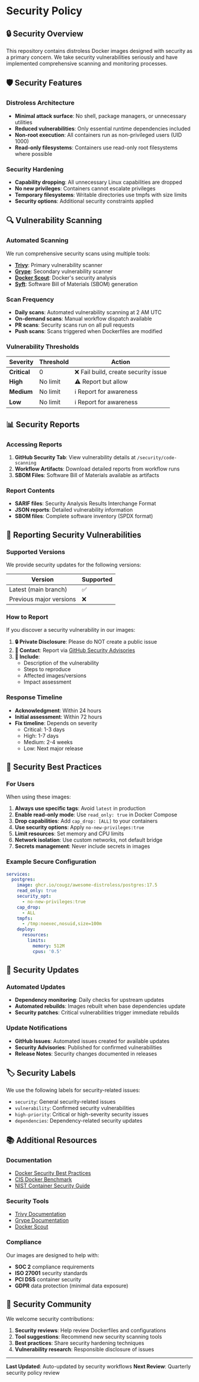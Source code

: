 # Security Policy

## 🔒 Security Overview

This repository contains distroless Docker images designed with security as a primary concern. We take security vulnerabilities seriously and have implemented comprehensive scanning and monitoring processes.

## 🛡️ Security Features

### Distroless Architecture
- **Minimal attack surface**: No shell, package managers, or unnecessary utilities
- **Reduced vulnerabilities**: Only essential runtime dependencies included
- **Non-root execution**: All containers run as non-privileged users (UID 1000)
- **Read-only filesystems**: Containers use read-only root filesystems where possible

### Security Hardening
- **Capability dropping**: All unnecessary Linux capabilities are dropped
- **No new privileges**: Containers cannot escalate privileges
- **Temporary filesystems**: Writable directories use tmpfs with size limits
- **Security options**: Additional security constraints applied

## 🔍 Vulnerability Scanning

### Automated Scanning
We run comprehensive security scans using multiple tools:

- **[Trivy](https://trivy.dev/)**: Primary vulnerability scanner
- **[Grype](https://github.com/anchore/grype)**: Secondary vulnerability scanner  
- **[Docker Scout](https://docs.docker.com/scout/)**: Docker's security analysis
- **[Syft](https://github.com/anchore/syft)**: Software Bill of Materials (SBOM) generation

### Scan Frequency
- **Daily scans**: Automated vulnerability scanning at 2 AM UTC
- **On-demand scans**: Manual workflow dispatch available
- **PR scans**: Security scans run on all pull requests
- **Push scans**: Scans triggered when Dockerfiles are modified

### Vulnerability Thresholds
| Severity | Threshold | Action |
|----------|-----------|---------|
| **Critical** | 0 | ❌ Fail build, create security issue |
| **High** | No limit | ⚠️ Report but allow |
| **Medium** | No limit | ℹ️ Report for awareness |
| **Low** | No limit | ℹ️ Report for awareness |

## 📊 Security Reports

### Accessing Reports
1. **GitHub Security Tab**: View vulnerability details at `/security/code-scanning`
2. **Workflow Artifacts**: Download detailed reports from workflow runs
3. **SBOM Files**: Software Bill of Materials available as artifacts

### Report Contents
- **SARIF files**: Security Analysis Results Interchange Format
- **JSON reports**: Detailed vulnerability information
- **SBOM files**: Complete software inventory (SPDX format)

## 🚨 Reporting Security Vulnerabilities

### Supported Versions
We provide security updates for the following versions:

| Version | Supported |
|---------|-----------|
| Latest (main branch) | ✅ |
| Previous major versions | ❌ |

### How to Report
If you discover a security vulnerability in our images:

1. **🔒 Private Disclosure**: Please do NOT create a public issue
2. **📧 Contact**: Report via [GitHub Security Advisories](https://github.com/cougz/awesome-distroless/security/advisories/new)
3. **📝 Include**:
   - Description of the vulnerability
   - Steps to reproduce
   - Affected images/versions
   - Impact assessment

### Response Timeline
- **Acknowledgment**: Within 24 hours
- **Initial assessment**: Within 72 hours  
- **Fix timeline**: Depends on severity
  - Critical: 1-3 days
  - High: 1-7 days
  - Medium: 2-4 weeks
  - Low: Next major release

## 🔧 Security Best Practices

### For Users
When using these images:

1. **Always use specific tags**: Avoid `latest` in production
2. **Enable read-only mode**: Use `read_only: true` in Docker Compose
3. **Drop capabilities**: Add `cap_drop: [ALL]` to your containers
4. **Use security options**: Apply `no-new-privileges:true`
5. **Limit resources**: Set memory and CPU limits
6. **Network isolation**: Use custom networks, not default bridge
7. **Secrets management**: Never include secrets in images

### Example Secure Configuration
```yaml
services:
  postgres:
    image: ghcr.io/cougz/awesome-distroless/postgres:17.5
    read_only: true
    security_opt:
      - no-new-privileges:true
    cap_drop:
      - ALL
    tmpfs:
      - /tmp:noexec,nosuid,size=100m
    deploy:
      resources:
        limits:
          memory: 512M
          cpus: '0.5'
```

## 🔄 Security Updates

### Automated Updates
- **Dependency monitoring**: Daily checks for upstream updates
- **Automated rebuilds**: Images rebuilt when base dependencies update
- **Security patches**: Critical vulnerabilities trigger immediate rebuilds

### Update Notifications
- **GitHub Issues**: Automated issues created for available updates
- **Security Advisories**: Published for confirmed vulnerabilities
- **Release Notes**: Security changes documented in releases

## 🏷️ Security Labels

We use the following labels for security-related issues:

- `security`: General security-related issues
- `vulnerability`: Confirmed security vulnerabilities  
- `high-priority`: Critical or high-severity security issues
- `dependencies`: Dependency-related security updates

## 📚 Additional Resources

### Documentation
- [Docker Security Best Practices](https://docs.docker.com/engine/security/)
- [CIS Docker Benchmark](https://www.cisecurity.org/benchmark/docker)
- [NIST Container Security Guide](https://nvlpubs.nist.gov/nistpubs/SpecialPublications/NIST.SP.800-190.pdf)

### Security Tools
- [Trivy Documentation](https://aquasecurity.github.io/trivy/)
- [Grype Documentation](https://github.com/anchore/grype#grype)
- [Docker Scout](https://docs.docker.com/scout/)

### Compliance
Our images are designed to help with:
- **SOC 2** compliance requirements
- **ISO 27001** security standards
- **PCI DSS** container security
- **GDPR** data protection (minimal data exposure)

## 🤝 Security Community

We welcome security contributions:

1. **Security reviews**: Help review Dockerfiles and configurations
2. **Tool suggestions**: Recommend new security scanning tools
3. **Best practices**: Share security hardening techniques
4. **Vulnerability research**: Responsible disclosure of issues

---

**Last Updated**: Auto-updated by security workflows
**Next Review**: Quarterly security policy review
